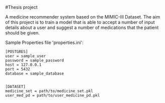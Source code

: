 #Thesis project

A medicine recommender system based on the MIMIC-III Dataset. The aim
of this project is to train a model that is able to accept a number
of input details about a user and suggest a number of medications
that the patient should be given.

Sample Properties file 'properties.ini':

```dosini
[POSTGRES]
user = sample_user
password = sample_password 
host = 127.0.0.1
port = 5432
database = sample_database


[DATASET]
medicine_set = path/to/medicine_set.pkl
user_med_pd = path/to/user_medicine_pd.pkl
```
